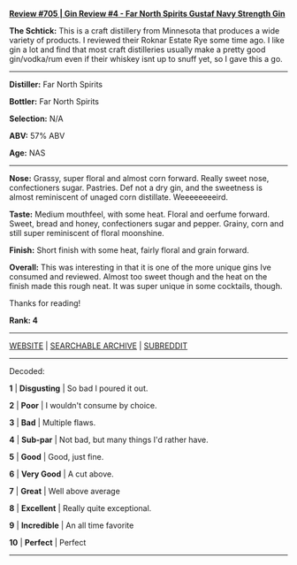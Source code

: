 
[**Review #705 | Gin Review #4 - Far North Spirits Gustaf Navy Strength Gin**]( https://t8ke.review/review-734-far-north-spirits-gustaf-navy-strength-gin)

**The Schtick:** This is a craft distillery from Minnesota that produces a wide variety of products. I reviewed their Roknar Estate Rye some time ago. I like gin a lot and find that most craft distilleries usually make a pretty good gin/vodka/rum even if their whiskey isnt up to snuff yet, so I gave this a go. 

-----

**Distiller:** Far North Spirits

**Bottler:** Far North Spirits

**Selection:** N/A

**ABV:**  57% ABV

**Age:** NAS 

-----

**Nose:**  Grassy, super floral and almost corn forward. Really sweet nose, confectioners sugar. Pastries. Def not a dry gin, and the sweetness is almost reminiscent of unaged corn distillate. Weeeeeeeeird.  

**Taste:** Medium mouthfeel, with some heat. Floral and oerfume forward. Sweet, bread and honey, confectioners sugar and pepper. Grainy, corn and still super reminiscent of floral moonshine.  

**Finish:** Short finish with some heat, fairly floral and grain forward. 

**Overall:** This was interesting in that it is one of the more unique gins Ive consumed and reviewed. Almost too sweet though and the heat on the finish made this rough neat. It was super unique in some cocktails, though. 

Thanks for reading!

**Rank: 4**



-----

[WEBSITE](https://t8ke.review) | [SEARCHABLE ARCHIVE](https://t8ke.review/review-archive/) | [SUBREDDIT](https://reddit.com/r/t8kereviews)

-----

Decoded:

**1** | **Disgusting** | So bad I poured it out.

**2** | **Poor** | I wouldn't consume by choice.

**3** | **Bad** | Multiple flaws.

**4** | **Sub-par** | Not bad, but many things I'd rather have.

**5** | **Good** | Good, just fine.

**6** | **Very Good** | A cut above.

**7** | **Great** | Well above average

**8** | **Excellent** | Really quite exceptional.

**9** | **Incredible** | An all time favorite

**10** | **Perfect** | Perfect

----

